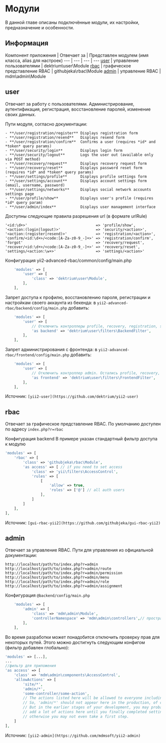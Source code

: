 Модули
==============

В данной главе описаны подключённые модули, их настройки, предназначение и особенности.

Информация <span id="start-modules-info"></span>
-----------------------

Компонент приложения | Отвечает за | Представлен модулем (имя класса, alias для настроек)
--- | --- | --- | ---
[user](#user) | управление пользователями | dektrium\user\Module
[rbac](#rbac) | графическое представление RBAC | githubjeka\rbac\Module
[admin](#admin) | управление RBAC | mdm\admin\Module


user <span id="start-modules-user"></span>
-----------------------

Отвечает за работу с пользователями.
Администрирование, аутентификация, регистрация, восстановление паролей, изменение своих данных.

Пути модуля, согласно документации:
```
- **/user/registration/register** Displays registration form
- **/user/registration/resend**   Displays resend form
- **/user/registration/confirm**  Confirms a user (requires *id* and *token* query params)
- **/user/security/login**        Displays login form
- **/user/security/logout**       Logs the user out (available only via POST method)
- **/user/recovery/request**      Displays recovery request form
- **/user/recovery/reset**        Displays password reset form (requires *id* and *token* query params)
- **/user/settings/profile**      Displays profile settings form
- **/user/settings/account**      Displays account settings form (email, username, password)
- **/user/settings/networks**     Displays social network accounts settings page
- **/user/profile/show**          Displays user's profile (requires *id* query param)
- **/user/admin/index**           Displays user management interface
```

Доступны следующие правила разрешения url (в формате urlRule)
```
'<id:\d+>'                               => 'profile/show',
'<action:(login|logout)>'                => 'security/<action>',
'<action:(register|resend)>'             => 'registration/<action>',
'confirm/<id:\d+>/<code:[A-Za-z0-9_-]+>' => 'registration/confirm',
'forgot'                                 => 'recovery/request',
'recover/<id:\d+>/<code:[A-Za-z0-9_-]+>' => 'recovery/reset',
'settings/<action:\w+>'                  => 'settings/<action>'
```

Конфигурация yii2-advanced-rbac/common/config/main.php

```php
    'modules' => [
        'user' => [
            'class' => 'dektrium\user\Module',
        ],
    ],
```

Запрет доступа к профилю, восстановлению пароля, регистрации и настройкам своего аккаунта из бекенда: в
`yii2-advanced-rbac/backend/config/main.php` добавить:

```php
    'modules' => [
        'user' => [
            // Отключить контроллеры profile, recovery, registration, settings. Остались security, admin
            'as backend' => 'dektrium\user\filters\BackendFilter',
        ],
    ],
```

Запрет администрирования с фронтенда: в `yii2-advanced-rbac/frontend/config/main.php` добавить:

```php
    'modules' => [
        'user' => [
            // Отключить контроллер admin. Остались profile, recovery, registration, security, settings.
            'as frontend' => 'dektrium\user\filters\FrontendFilter',
        ],
    ],
```


Источник: `[yii2-user](https://github.com/dektrium/yii2-user)`

rbac <span id="start-modules-rbac"></span>
-----------------------

Отвечает за графическое представление RBAC. По умолчанию доступен по адресу
`index.php?r=rbac`

Конфигурация backend
В примере указан стандартный фильтр доступа к модулю

```php
'modules' => [
    'rbac' => [
        'class' => 'githubjeka\rbac\Module',
        'as access' => [ // if you need to set access
            'class' => 'yii\filters\AccessControl',
            'rules' => [
                [
                    'allow' => true,
                    'roles' => ['@'] // all auth users
                ],
            ]
        ]
    ],
],
```

Источник: `[gui-rbac-yii2](https://github.com/githubjeka/gui-rbac-yii2)`

admin <span id="start-modules-admin"></span>
-----------------------

Отвечает за управление RBAC. Пути для управления из официальной документации:

```
http://localhost/path/to/index.php?r=admin
http://localhost/path/to/index.php?r=admin/route
http://localhost/path/to/index.php?r=admin/permission
http://localhost/path/to/index.php?r=admin/menu
http://localhost/path/to/index.php?r=admin/role
http://localhost/path/to/index.php?r=admin/assignment
```

Конфигурация `@backend/config/main.php`
```php
    'modules' => [
        'admin' => [
            'class' => 'mdm\admin\Module',
            'controllerNamespace' => 'mdm\admin\controllers',// пространство имён контроллеров
        ],
    ],
```

Во время разработки может понадобится отключить проверку прав для некоторых путей.
Этого можно достигнуть следующим конфигом (фильтр добавлен глобально):

```php
'modules' => [...],
...
//фильтр для приложения
'as access' => [
    'class' => 'mdm\admin\components\AccessControl',
    'allowActions' => [
        'site/*',
        'admin/*',
        'some-controller/some-action',
        // The actions listed here will be allowed to everyone including guests.
        // So, 'admin/*' should not appear here in the production, of course.
        // But in the earlier stages of your development, you may probably want to
        // add a lot of actions here until you finally completed setting up rbac,
        // otherwise you may not even take a first step.
    ]
],

```

Источник: `[yii2-admin](https://github.com/mdmsoft/yii2-admin)`
